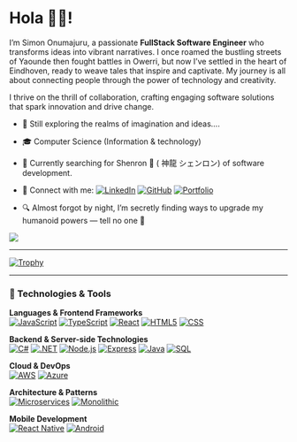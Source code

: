 # Hola 👋🏾!

I’m Simon Onumajuru, a passionate **FullStack Software Engineer** who transforms ideas into vibrant narratives. I once roamed the bustling streets of Yaounde then fought battles in Owerri, but now I’ve settled in the heart of Eindhoven, ready to weave tales that inspire and captivate. My journey is all about connecting people through the power of technology and creativity.

I thrive on the thrill of collaboration, crafting engaging software solutions that spark innovation and drive change.

- 🌟 Still exploring the realms of imagination and ideas....
- 🎓 Computer Science (Information & technology)
- 🌱 Currently searching for Shenron 🐉 ( 神龍 シェンロン) of software development.
- 🔗 Connect with me:
  [![LinkedIn](https://img.shields.io/badge/-LinkedIn-0A66C2?style=flat&logo=linkedin&logoColor=white)](https://www.linkedin.com/in/Sonumajuru)
  [![GitHub](https://img.shields.io/badge/-GitHub-181717?style=flat&logo=github&logoColor=white)](https://github.com/Sonumajuru)
  [![Portfolio](https://img.shields.io/badge/-Portfolio-FF6F61?style=flat&logo=firefox&logoColor=white)](https://genesistech.nl/portfolio)

- 🔍 Almost forgot by night, I’m secretly finding ways to upgrade my humanoid powers — tell no one 🙊

![](https://komarev.com/ghpvc/?username=Sonumajuru&abbreviated=true)

---

[![Trophy](https://github-profile-trophy.vercel.app/?username=ryo-ma&theme=juicyfresh)](https://github.com/ryo-ma/github-profile-trophy)

---

### 🧠 Technologies & Tools

**Languages & Frontend Frameworks**  
[![JavaScript](https://img.shields.io/badge/-JavaScript-F7DF1E?style=flat&logo=javascript&logoColor=black)](https://developer.mozilla.org/en-US/docs/Web/JavaScript)
[![TypeScript](https://img.shields.io/badge/-TypeScript-3178C6?style=flat&logo=typescript&logoColor=white)](https://www.typescriptlang.org/)
[![React](https://img.shields.io/badge/-React-61DAFB?style=flat&logo=react&logoColor=black)](https://reactjs.org/)
[![HTML5](https://img.shields.io/badge/-HTML5-E34F26?style=flat&logo=html5&logoColor=white)](https://developer.mozilla.org/en-US/docs/Web/HTML)
[![CSS](https://img.shields.io/badge/-CSS-1572B6?style=flat&logo=css3&logoColor=white)](https://developer.mozilla.org/en-US/docs/Web/CSS)

**Backend & Server-side Technologies**  
[![C#](https://img.shields.io/badge/-C%23-239120?style=flat&logo=c-sharp&logoColor=white)](https://learn.microsoft.com/en-us/dotnet/csharp/)
[![.NET](https://img.shields.io/badge/-.NET-512BD4?style=flat&logo=dotnet&logoColor=white)](https://dotnet.microsoft.com/)
[![Node.js](https://img.shields.io/badge/-Node.js-339933?style=flat&logo=node.js&logoColor=white)](https://nodejs.org/)
[![Express](https://img.shields.io/badge/-Express-000000?style=flat&logo=express&logoColor=white)](https://expressjs.com/)
[![Java](https://img.shields.io/badge/-Java-007396?style=flat&logo=java&logoColor=white)](https://www.oracle.com/java/)
[![SQL](https://img.shields.io/badge/-SQL-4479A1?style=flat&logo=postgresql&logoColor=white)](https://www.postgresql.org/)

**Cloud & DevOps**  
[![AWS](https://img.shields.io/badge/-AWS-232F3E?style=flat&logo=amazon-aws&logoColor=white)](https://aws.amazon.com/)
[![Azure](https://img.shields.io/badge/-Azure-0078D4?style=flat&logo=microsoft-azure&logoColor=white)](https://azure.microsoft.com/)

**Architecture & Patterns**  
[![Microservices](https://img.shields.io/badge/-Microservices-FF6F00?style=flat&logo=architect&logoColor=white)](https://microservices.io/)
[![Monolithic](https://img.shields.io/badge/-Monolithic-6A1B9A?style=flat&logo=server&logoColor=white)](https://en.wikipedia.org/wiki/Monolithic_application)

**Mobile Development**  
[![React Native](https://img.shields.io/badge/-React%20Native-61DAFB?style=flat&logo=react&logoColor=black)](https://reactnative.dev/) 
[![Android](https://img.shields.io/badge/-Java%20Android-3DDC84?style=flat&logo=android&logoColor=white)](https://developer.android.com/)


